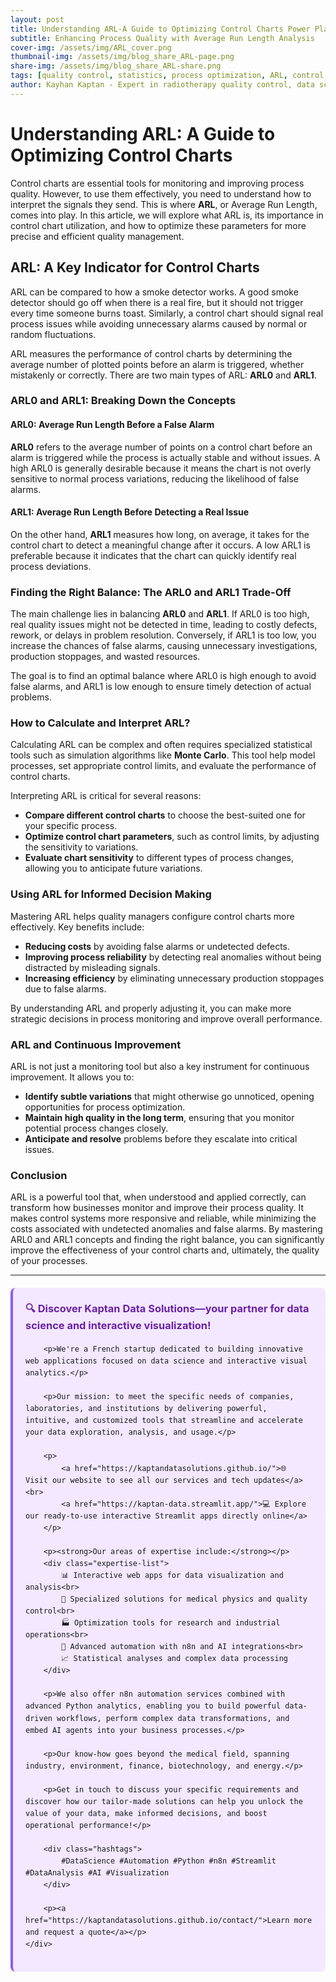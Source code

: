 ```yaml
---
layout: post
title: Understanding ARL-A Guide to Optimizing Control Charts Power Plans
subtitle: Enhancing Process Quality with Average Run Length Analysis
cover-img: /assets/img/ARL_cover.png
thumbnail-img: /assets/img/blog_share_ARL-page.png
share-img: /assets/img/blog_share_ARL-share.png
tags: [quality control, statistics, process optimization, ARL, control charts, manufacturing, Average-Run-Length]
author: Kayhan Kaptan - Expert in radiotherapy quality control, data science and automation
---
```


# Understanding ARL: A Guide to Optimizing Control Charts

Control charts are essential tools for monitoring and improving process quality. However, to use them effectively, you need to understand how to interpret the signals they send. This is where **ARL**, or Average Run Length, comes into play. In this article, we will explore what ARL is, its importance in control chart utilization, and how to optimize these parameters for more precise and efficient quality management.

## ARL: A Key Indicator for Control Charts

ARL can be compared to how a smoke detector works. A good smoke detector should go off when there is a real fire, but it should not trigger every time someone burns toast. Similarly, a control chart should signal real process issues while avoiding unnecessary alarms caused by normal or random fluctuations.

ARL measures the performance of control charts by determining the average number of plotted points before an alarm is triggered, whether mistakenly or correctly. There are two main types of ARL: **ARL0** and **ARL1**.

### ARL0 and ARL1: Breaking Down the Concepts

#### ARL0: Average Run Length Before a False Alarm
**ARL0** refers to the average number of points on a control chart before an alarm is triggered while the process is actually stable and without issues. A high ARL0 is generally desirable because it means the chart is not overly sensitive to normal process variations, reducing the likelihood of false alarms.

#### ARL1: Average Run Length Before Detecting a Real Issue
On the other hand, **ARL1** measures how long, on average, it takes for the control chart to detect a meaningful change after it occurs. A low ARL1 is preferable because it indicates that the chart can quickly identify real process deviations.

### Finding the Right Balance: The ARL0 and ARL1 Trade-Off

The main challenge lies in balancing **ARL0** and **ARL1**. If ARL0 is too high, real quality issues might not be detected in time, leading to costly defects, rework, or delays in problem resolution. Conversely, if ARL1 is too low, you increase the chances of false alarms, causing unnecessary investigations, production stoppages, and wasted resources.

The goal is to find an optimal balance where ARL0 is high enough to avoid false alarms, and ARL1 is low enough to ensure timely detection of actual problems.

### How to Calculate and Interpret ARL?

Calculating ARL can be complex and often requires specialized statistical tools such as simulation algorithms like **Monte Carlo**. This tool help model processes, set appropriate control limits, and evaluate the performance of control charts.

Interpreting ARL is critical for several reasons:
- **Compare different control charts** to choose the best-suited one for your specific process.
- **Optimize control chart parameters**, such as control limits, by adjusting the sensitivity to variations.
- **Evaluate chart sensitivity** to different types of process changes, allowing you to anticipate future variations.

### Using ARL for Informed Decision Making

Mastering ARL helps quality managers configure control charts more effectively. Key benefits include:
- **Reducing costs** by avoiding false alarms or undetected defects.
- **Improving process reliability** by detecting real anomalies without being distracted by misleading signals.
- **Increasing efficiency** by eliminating unnecessary production stoppages due to false alarms.

By understanding ARL and properly adjusting it, you can make more strategic decisions in process monitoring and improve overall performance.

### ARL and Continuous Improvement

ARL is not just a monitoring tool but also a key instrument for continuous improvement. It allows you to:
- **Identify subtle variations** that might otherwise go unnoticed, opening opportunities for process optimization.
- **Maintain high quality in the long term**, ensuring that you monitor potential process changes closely.
- **Anticipate and resolve** problems before they escalate into critical issues.

### Conclusion

ARL is a powerful tool that, when understood and applied correctly, can transform how businesses monitor and improve their process quality. It makes control systems more responsive and reliable, while minimizing the costs associated with undetected anomalies and false alarms. By mastering ARL0 and ARL1 concepts and finding the right balance, you can significantly improve the effectiveness of your control charts and, ultimately, the quality of your processes.

---


<html lang="fr">
<head>
    <meta charset="UTF-8">
    <meta name="viewport" content="width=device-width, initial-scale=1.0">
    <title>Kaptan Data Solutions</title>
    <style>
        .citation {
            background-color: #f3e8ff;
            border-left: 4px solid #8b5cf6;
            padding: 20px;
            margin: 20px 0;
            border-radius: 8px;
            font-family: -apple-system, BlinkMacSystemFont, 'Segoe UI', Roboto, sans-serif;
            line-height: 1.6;
        }
        .citation h3 {
            color: #6b21a8;
            margin-top: 0;
        }
        .citation a {
            color: #7c3aed;
            text-decoration: none;
        }
        .citation a:hover {
            text-decoration: underline;
        }
        .expertise-list {
            margin: 15px 0;
        }
        .hashtags {
            font-weight: bold;
            color: #7c3aed;
            margin-top: 15px;
        }
    </style>
</head>
<body>
    <div class="citation">
        <h3>🔍 Discover Kaptan Data Solutions—your partner for data science and interactive visualization!</h3>
        
        <p>We're a French startup dedicated to building innovative web applications focused on data science and interactive visual analytics.</p>
        
        <p>Our mission: to meet the specific needs of companies, laboratories, and institutions by delivering powerful, intuitive, and customized tools that streamline and accelerate your data exploration, analysis, and usage.</p>
        
        <p>
            <a href="https://kaptandatasolutions.github.io/">🌐 Visit our website to see all our services and tech updates</a><br>
            <a href="https://kaptan-data.streamlit.app/">💻 Explore our ready-to-use interactive Streamlit apps directly online</a>
        </p>
        
        <p><strong>Our areas of expertise include:</strong></p>
        <div class="expertise-list">
            📊 Interactive web apps for data visualization and analysis<br>
            🔬 Specialized solutions for medical physics and quality control<br>
            🏭 Optimization tools for research and industrial operations<br>
            🤖 Advanced automation with n8n and AI integrations<br>
            📈 Statistical analyses and complex data processing
        </div>
        
        <p>We also offer n8n automation services combined with advanced Python analytics, enabling you to build powerful data-driven workflows, perform complex data transformations, and embed AI agents into your business processes.</p>
        
        <p>Our know-how goes beyond the medical field, spanning industry, environment, finance, biotechnology, and energy.</p>
        
        <p>Get in touch to discuss your specific requirements and discover how our tailor-made solutions can help you unlock the value of your data, make informed decisions, and boost operational performance!</p>
        
        <div class="hashtags">
            #DataScience #Automation #Python #n8n #Streamlit #DataAnalysis #AI #Visualization
        </div>
        
        <p><a href="https://kaptandatasolutions.github.io/contact/">Learn more and request a quote</a></p>
    </div>
</body>
</html>